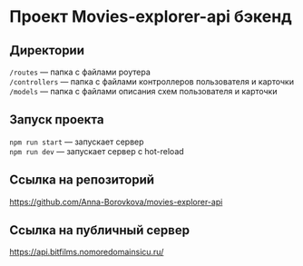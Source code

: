 # Проект Movies-explorer-api бэкенд

## Директории

`/routes` — папка с файлами роутера  
`/controllers` — папка с файлами контроллеров пользователя и карточки   
`/models` — папка с файлами описания схем пользователя и карточки  
  

## Запуск проекта

`npm run start` — запускает сервер   
`npm run dev` — запускает сервер с hot-reload

## Ссылка на репозиторий
https://github.com/Anna-Borovkova/movies-explorer-api

## Ссылка на публичный сервер
https://api.bitfilms.nomoredomainsicu.ru/
